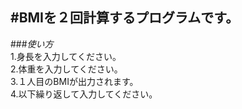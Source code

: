 #BMIを２回計算するプログラムです。
---
###*使い方*  
1.身長を入力してください。  
2.体重を入力してください。  
3.１人目のBMIが出力されます。  
4.以下繰り返して入力してください。
